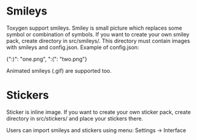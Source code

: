 # Smileys

Toxygen support smileys. Smiley is small picture which replaces some symbol or combination of symbols. If you want to create your own smiley pack, create directory in src/smileys/. This directory must contain images with smileys and config.json. Example of config.json:

{":)": "one.png", ":(": "two.png"}

Animated smileys (.gif) are supported too.

# Stickers

Sticker is inline image. If you want to create your own sticker pack, create directory in src/stickers/ and place your stickers there.

Users can import smileys and stickers using menu: Settings -> Interface
